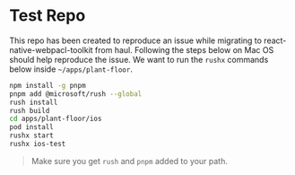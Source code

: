 # Test Repo

This repo has been created to reproduce an issue while migrating to react-native-webpacl-toolkit from haul. Following the steps below on Mac OS should help reproduce the issue. We want to run the `rushx` commands below inside `~/apps/plant-floor`.

```bash
npm install -g pnpm
pnpm add @microsoft/rush --global
rush install
rush build
cd apps/plant-floor/ios
pod install
rushx start
rushx ios-test
```

> Make sure you get `rush` and `pnpm` added to your path.
